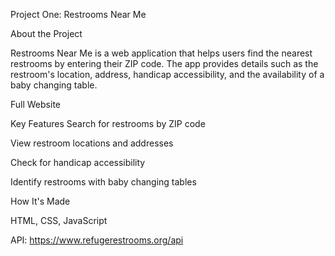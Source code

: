 Project One: Restrooms Near Me

About the Project

Restrooms Near Me is a web application that helps users find the nearest restrooms by entering their ZIP code. The app provides details such as the restroom's location, address, handicap accessibility, and the availability of a baby changing table.

Full Website


Key Features
Search for restrooms by ZIP code

View restroom locations and addresses

Check for handicap accessibility

Identify restrooms with baby changing tables

How It's Made

HTML, CSS, JavaScript

API: https://www.refugerestrooms.org/api



